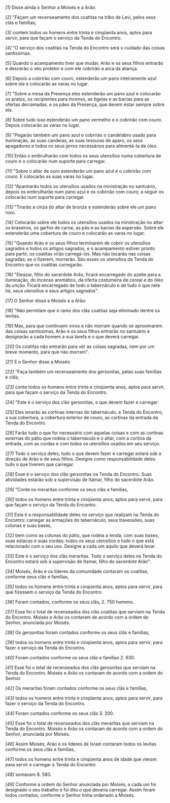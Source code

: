 *[1]* Disse ainda o Senhor a Moisés e a Arão:

*[2]* "Façam um recenseamento dos coatitas na tribo de Levi, pelos seus clãs e famílias;

*[3]* contem todos os homens entre trinta e cinqüenta anos, aptos para servir, para que façam o serviço da Tenda do Encontro.

*[4]* "O serviço dos coatitas na Tenda do Encontro será o cuidado das coisas santíssimas.

*[5]* Quando o acampamento tiver que mudar, Arão e os seus filhos entrarão e descerão o véu protetor e com ele cobrirão a arca da aliança.

*[6]* Depois a cobrirão com couro, estenderão um pano inteiramente azul sobre ela e colocarão as varas no lugar.

*[7]* "Sobre a mesa da Presença eles estenderão um pano azul e colocarão os pratos, os recipientes para incenso, as tigelas e as bacias para as ofertas derramadas, e os pães da Presença, que devem estar sempre sobre ela.

*[8]* Sobre tudo isso estenderão um pano vermelho e o cobrirão com couro. Depois colocarão as varas no lugar.

*[9]* "Pegarão também um pano azul e cobrirão o candelabro usado para iluminação, as suas candeias, as suas tesouras de aparo, os seus apagadores e todos os seus jarros necessários para alimentá-la de óleo.

*[10]* Então o embrulharão com todos os seus utensílios numa cobertura de couro e o colocarão num suporte para carregar.

*[11]* "Sobre o altar de ouro estenderão um pano azul e o cobrirão com couro. E colocarão as suas varas no lugar.

*[12]* "Apanharão todos os utensílios usados na ministração no santuário, depois os embrulharão num pano azul e os cobrirão com couro; a seguir os colocarão num suporte para carregar.

*[13]* "Tirarão a cinza do altar de bronze e estenderão sobre ele um pano roxo.

*[14]* Colocarão sobre ele todos os utensílios usados na ministração no altar: os braseiros, os garfos de carne, as pás e as bacias da aspersão. Sobre ele estenderão uma cobertura de couro e colocarão as varas no lugar.

*[15]* "Quando Arão e os seus filhos terminarem de cobrir os utensílios sagrados e todos os artigos sagrados, e o acampamento estiver pronto para partir, os coatitas virão carregá-los. Mas não tocarão nas coisas sagradas; se o fizerem, morrerão. São esses os utensílios da Tenda do Encontro que os coatitas carregarão.

*[16]* "Eleazar, filho do sacerdote Arão, ficará encarregado do azeite para a iluminação, do incenso aromático, da oferta costumeira de cereal e do óleo da unção. Ficará encarregado de todo o tabernáculo e de tudo o que nele há, seus utensílios e seus artigos sagrados".

*[17]* O Senhor disse a Moisés e a Arão:

*[18]* "Não permitam que o ramo dos clãs coatitas seja eliminado dentre os levitas.

*[19]* Mas, para que continuem vivos e não morram quando se aproximarem das coisas santíssimas, Arão e os seus filhos entrarão no santuário e designarão a cada homem a sua tarefa e o que deverá carregar.

*[20]* Os coatitas não entrarão para ver as coisas sagradas, nem por um breve momento, para que não morram".

*[21]* E o Senhor disse a Moisés:

*[22]* "Faça também um recenseamento dos gersonitas, pelas suas famílias e clãs;

*[23]* conte todos os homens entre trinta e cinqüenta anos, aptos para servir, para que façam o serviço da Tenda do Encontro.

*[24]* "Este é o serviço dos clãs gersonitas, o que devem fazer e carregar:

*[25]* Eles levarão as cortinas internas do tabernáculo, a Tenda do Encontro, a sua cobertura, a cobertura exterior de couro, as cortinas da entrada da Tenda do Encontro.

*[26]* Farão tudo o que for necessário com aquelas coisas e com as cortinas externas do pátio que rodeia o tabernáculo e o altar, com a cortina da entrada, com as cordas e com todos os utensílios usados em seu serviço.

*[27]* Todo o serviço deles, tudo o que devem fazer e carregar estará sob a direção de Arão e de seus filhos. Designe como responsabilidade deles tudo o que tiverem que carregar.

*[28]* Esse é o serviço dos clãs gersonitas na Tenda do Encontro. Suas atividades estarão sob a supervisão de Itamar, filho do sacerdote Arão.

*[29]* "Conte os meraritas conforme os seus clãs e famílias,

*[30]* todos os homens entre trinta e cinqüenta anos, aptos para servir, para que façam o serviço da Tenda do Encontro.

*[31]* Esta é a responsabilidade deles no serviço que realizam na Tenda do Encontro: carregar as armações do tabernáculo, seus travessões, suas colunas e suas bases,

*[32]* bem como as colunas do pátio, que rodeia a tenda, com suas bases, suas estacas e suas cordas; todos os seus utensílios e tudo o que está relacionado com o seu uso. Designe a cada um aquilo que deverá levar.

*[33]* Este é o serviço dos clãs meraritas. Todo o serviço deles na Tenda do Encontro estará sob a supervisão de Itamar, filho do sacerdote Arão".

*[34]* Moisés, Arão e os líderes da comunidade contaram os coatitas, conforme seus clãs e famílias,

*[35]* todos os homens entre trinta e cinqüenta anos, aptos para servir, para que fizessem o serviço da Tenda do Encontro.

*[36]* Foram contados, conforme os seus clãs, 2. 750 homens.

*[37]* Esse foi o total de recenseados dos clãs coatitas que serviam na Tenda do Encontro. Moisés e Arão os contaram de acordo com a ordem do Senhor, anunciada por Moisés.

*[38]* Os gersonitas foram contados conforme os seus clãs e famílias,

*[39]* todos os homens entre trinta e cinqüenta anos, aptos para servir, para fazer o serviço da Tenda do Encontro.

*[40]* Foram contados conforme os seus clãs e famílias 2. 630.

*[41]* Esse foi o total de recenseados dos clãs gersonitas que serviam na Tenda do Encontro. Moisés e Arão os contaram de acordo com a ordem do Senhor.

*[42]* Os meraritas foram contados conforme os seus clãs e famílias,

*[43]* todos os homens entre trinta e cinqüenta anos, aptos para servir, para fazer o serviço da Tenda do Encontro.

*[44]* Foram contados conforme os seus clãs 3. 200.

*[45]* Esse foi o total de recenseados dos clãs meraritas que serviam na Tenda do Encontro. Moisés e Arão os contaram de acordo com a ordem do Senhor, anunciada por Moisés.

*[46]* Assim Moisés, Arão e os líderes de Israel contaram todos os levitas conforme os seus clãs e famílias,

*[47]* todos os homens entre trinta e cinqüenta anos de idade que vieram para servir e carregar a Tenda do Encontro

*[48]* somavam 8. 580.

*[49]* Conforme a ordem do Senhor anunciada por Moisés, a cada um foi designado o seu trabalho e foi dito o que deveria carregar. Assim foram todos contados, conforme o Senhor tinha ordenado a Moisés.

